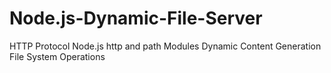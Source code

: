# Node.js-Dynamic-File-Server
HTTP Protocol Node.js http and path Modules Dynamic Content Generation File System Operations
